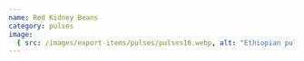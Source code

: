 ```yaml
---
name: Red Kidney Beans
category: pulses
image:
  { src: /images/export-items/pulses/pulses10.webp, alt: "Ethiopian pulses" }
---
```

